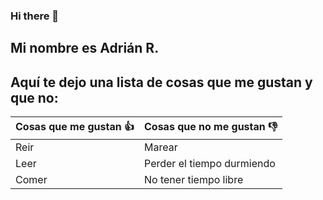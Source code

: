 ### Hi there 👋

## Mi nombre es Adrián R.

## Aquí te dejo una lista de cosas que me gustan y que no:

Cosas que me gustan :+1: | Cosas que no me gustan :-1:
--------------------|-----------------------
Reir | Marear
Leer | Perder el tiempo durmiendo
Comer | No tener tiempo libre

<!--
**adrianrsac/adrianrsac** is a ✨ _special_ ✨ repository because its `README.md` (this file) appears on your GitHub profile.

Here are some ideas to get you started:

- 🔭 I’m currently working on ...
- 🌱 I’m currently learning ...
- 👯 I’m looking to collaborate on ...
- 🤔 I’m looking for help with ...
- 💬 Ask me about ...
- 📫 How to reach me: ...
- 😄 Pronouns: ...
- ⚡ Fun fact: ...
-->
